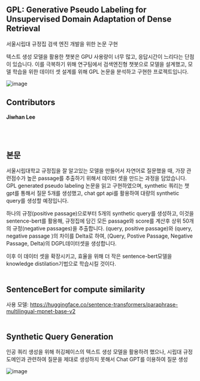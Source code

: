 ## GPL: Generative Pseudo Labeling for Unsupervised Domain Adaptation of Dense Retrieval
   서울시립대 규정집 검색 엔진 개발을 위한 논문 구현

   텍스트 생성 모델을 활용한 챗봇은 GPU 사용량이 너무 많고, 응답시간이 느리다는 단점이 있습니다. 이를 극복하기 위해 연구팀에서 검색엔진형 챗봇으로 모델을 설계했고, 모델 학습을 위한 데이터 셋 설계를 위해 GPL 논문을 분석하고 구현한 프로젝트입니다.



![image](https://github.com/baehong/UOS_GPL_IR/assets/142134807/7a5b6aad-20d9-4f9f-92c5-f26963009db3)



## Contributors
**Jiwhan Lee**<br/>

<br/><br/>
## 본문
  서울시립대학교 규정집을 잘 알고있는 모델을 만들어서 자연어로 질문했을 때, 가장 관련점수가 높은 passage를 추출하기 위해서 데이터 셋을 만드는 과정을 담았습니다. GPL generated pseudo labeling 논문을 읽고 구현하였으며, synthetic 쿼리는 챗 gpt를 통해서 질문 5개를 생성했고, chat gpt api를 활용하여 대량의 synthetic query를 생성할 예정입니다.

  하나의 규정(positive passage)으로부터 5개의 synthetic query를 생성하고, 이것을 sentence-bert를 활용해, 규정집에 담긴 모든 passage와 score를 계산후 상위 50개의 규정(negative passages)을 추출합니다.
(query, positive passage)와 (query, negative passage )의 차이를 Delta로 하여, (Query, Postive Passage, Negative Passage, Delta)의 DGPL데이터셋을 생성합니다.

  이후 이 데이터 셋을 확장시키고, 효율을 위해 더 작은 sentence-bert모델을 knowledge distilation기법으로 학습시킬 것이다.
<br/><br/>

## SentenceBert for compute similarity
사용 모델: https://huggingface.co/sentence-transformers/paraphrase-multilingual-mpnet-base-v2
<br/><br/>

## Synthetic Query Generation
인공 쿼리 생성을 위해 허깅페이스의 텍스트 생성 모델을 활용하려 했으나, 시립대 규정 도메인과 관련하여 질문을 제대로 생성하지 못해서 Chat GPT를 이용하여 질문 생성

![image](https://github.com/baehong/UOS_GPL_IR/assets/142134807/aed0af67-8271-49b3-9366-a87330ae8d06)


